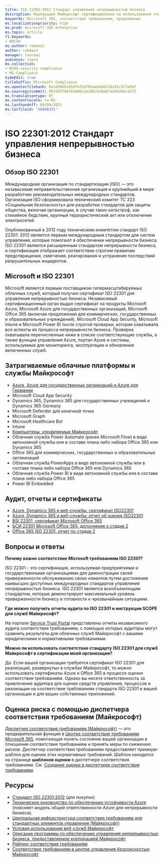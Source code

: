 ```yaml
---
title: ISO 22301:2012 Стандарт управления непрерывностью бизнеса
description: Корпорация Майкрософт сертифицирована на использование этих стандартов управления непрерывностью бизнеса.
keywords: Microsoft 365, соответствие требованиям, предложения
ms.localizationpriority: high
ms.prod: microsoft-365-enterprise
ms.topic: article
f1.keywords:
- NOCSH
ms.author: robmazz
author: robmazz
manager: laurawi
audience: itpro
ms.collection:
- M365-security-compliance
- MS-Compliance
hideEdit: true
titleSuffix: Microsoft Compliance
ms.openlocfilehash: 6a1d3069cd1876316705aebdb6136245c5f3a50f
ms.sourcegitcommit: 997dd3f66f65686c2e38b7e30e67add426dce5f3
ms.translationtype: HT
ms.contentlocale: ru-RU
ms.lasthandoff: 09/09/2021
ms.locfileid: "58948331"
---
```

# <a name="iso-223012012-business-continuity-management-standard"></a>ISO 22301:2012 Стандарт управления непрерывностью бизнеса

## <a name="iso-22301-overview"></a>Обзор ISO 22301

Международная организация по стандартизации (ISO) — это независимая неправительственная организация и крупнейший в мире разработчик рекомендательных международных стандартов. Организация ISO сформировала технический комитет TC 223 «Социальная безопасность» для разработки стандартов для защиты общества, включая организации, в случае таких катастроф, как стихийное бедствие, крупный террористический акт или отключение электросетей.

Опубликованный в 2012 году техническим комитетом стандарт ISO 22301: 2012 является первым международным стандартом для систем управления, которые помогают в обеспечении непрерывности бизнеса. ISO 22301 является расширенным стандартом непрерывности бизнеса, и сертификация отображает соответствие строгим правилам предотвращения, смягчения, реагирования и устранения последствий разрушительных инцидентов.

## <a name="microsoft-and-iso-22301"></a>Microsoft и ISO 22301

Microsoft является первым поставщиком гипермасштабируемых облачных служб, который получил сертификат ISO 22301 для управления непрерывностью бизнеса. Независимый сертификационный орган выдал сертификат на продукты Microsoft Azure, Microsoft Azure для государственных организаций, Microsoft Office 365 (включая предложения для коммерческих, государственных и образовательных учреждений), Microsoft Cloud App Security, Microsoft Intune и Microsoft Power BI после строгой проверки, которая охватывала все аспекты их процесса непрерывности бизнеса. Проверка охватывала перечисленные ниже в списке соответствующие службы, а также функции управления Azure, портал Azure и системы, используемые для мониторинга, эксплуатации и обновления включенных служб.

## <a name="microsoft-in-scope-cloud-platforms--services"></a>Затрагиваемые облачные платформы и службы Майкрософт

- [Azure, Azure для государственных организаций и Azure для Германии](https://aka.ms/AzureCompliance)
- Microsoft Cloud App Security
- Dynamics 365, Dynamics 365 для государственных учреждений и Dynamics 365 Germany
- Microsoft Defender для конечной точки
- Microsoft Graph
- Microsoft Healthcare Bot
- Intune
- [Компьютеры, управляемые Майкрософт](/microsoft-365/managed-desktop/intro/compliance)
- Облачная служба Power Automate (ранее Microsoft Flow) в виде автономной службы или в составе плана либо набора Office 365 или Dynamics 365
- Office 365 для коммерческих, государственных и образовательных организаций
- Облачная служба PowerApps в виде автономной службы или в составе плана либо набора Office 365 или Dynamics 365
- Облачная служба Power BI в виде автономной службы или в составе плана либо набора Office 365
- Power BI Embedded

## <a name="audits-reports-and-certificates"></a>Аудит, отчеты и сертификаты

- [Azure, Dynamics 365 и веб-службы: сертификат ISO22301](https://aka.ms/azureiso22301cert)
- [Azure, Dynamics 365 и веб-службы: отчет об оценке ISO22301](https://aka.ms/azureiso22301report)
- [BSI 22301, сертификат Microsoft Office 365](https://go.microsoft.com/fwlink/p/?linkid=2092109)
- [БСИ 22301 Microsoft Office 365, дополнение к стадии 2](https://go.microsoft.com/fwlink/p/?linkid=2092209)
- [Office 365 ISO 22301, отчет по стадии 2](https://go.microsoft.com/fwlink/p/?linkid=2092211)

## <a name="frequently-asked-questions"></a>Вопросы и ответы

**Почему важно соответствие Microsoft требованиям ISO 22301?**

ISO 22301 - это сертификация, используемая предприятиями и государственными организациями для демонстрации своей приверженности обслуживанию своих клиентов путем достижения наивысших доступных международных стандартов управления непрерывностью бизнеса. ISO 22301 является всеобъемлющим стандартом, которые демонстрирует максимальный уровень приверженности бизнесу и готовности к чрезвычайным ситуациям.

**Где можно получить отчеты аудита по ISO 22301 и инструкции SCOPE для служб Майкрософт?**

На портале [Service Trust Portal](https://aka.ms/stphelp) представлены отчеты независимого аудита соответствия требованиям, с помощью которых аудиторы могут сравнить результаты для облачных служб Майкрософт с вашими юридическими и нормативными требованиями.

**Можно ли использовать соответствие стандарту ISO 22301 для служб Майкрософт в сертификации моей организации?**

Да. Если вашей организации требуется сертификат ISO 22301 для реализаций, развернутых в службах Майкрософт, то можно использовать сертификаты Azure и Office 365 в процессе оценки соответствия требованиям. Однако вы несете ответственность за привлечение аудитора для оценки средств управления, процессов и реализации на соответствие требованиям стандарта ISO 22301 в вашей организации и для ваших собственных приложений.

## <a name="use-microsoft-compliance-manager-to-assess-your-risk"></a>Оценка риска с помощью диспетчера соответствия требованиям (Майкрософт)

[Диспетчер соответствия требованиям (Майкрософт)](/microsoft-365/compliance/compliance-manager) — это предварительная функция в [Центре соответствия требованиям Microsoft 365](/microsoft-365/compliance/microsoft-365-compliance-center), помогающая понять состояние вашей организации в отношении соответствия требованиям и принять меры по снижению рисков. Диспетчер соответствия требованиям предоставляет премиум-шаблон для оценки этих нормативных требований. Шаблон находится на странице **шаблонов оценки** в диспетчере соответствия требованиям. См. [Создание оценки в диспетчере соответствия требованиям](/microsoft-365/compliance/compliance-manager-assessments).

## <a name="resources"></a>Ресурсы

- [Стандарт ISO 22301:2012](https://www.iso.org/iso/home/store/catalogue_tc/catalogue_detail.htm?csnumber=50038) (для покупок)
- [Техническое руководство по обеспечению устойчивости Azure](/azure/architecture/framework/resiliency/overview) (поясняет модель общей ответственности Azure для непрерывности бизнеса).
- [Центральная инфраструктура соответствия требованиям для стандартных элементов управления (Майкрософт)](https://www.microsoft.com/trustcenter/common-controls-hub)
- [Условия использования веб-служб Майкрософт](https://aka.ms/Online-Services-Terms)
- [Описание программы по обеспечению управления непрерывностью бизнеса, предоставляемое корпорацией Майкрософт](https://go.microsoft.com/fwlink/p/?linkid=2092212)
- [Рейтинг соответствия требованиям](/microsoft-365/compliance/compliance-manager)
- [Соответствие требованиям в центре управления безопасностью Майкрософт](https://www.microsoft.com/trust-center/compliance/compliance-overview)
